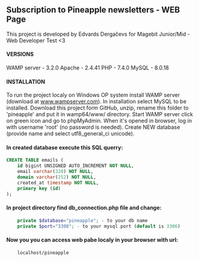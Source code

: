 ## Subscription to Pineapple newsletters - WEB Page
This project is developed by Edvards Dergačevs for Magebit Junior/Mid - Web Developer Test <3

#### VERSIONS

WAMP server - 3.2.0
Apache - 2.4.41
PHP - 7.4.0
MySQL - 8.0.18

#### INSTALLATION

To run the project localy on Windows OP system install WAMP server (download at www.wampserver.com).
In installation select MySQL to be installed.
Download this project form GitHub, unzip, rename this folder to 'pineapple' and put it in wamp64/www/ directory.
Start WAMP server click on green icon and go to phpMyAdmin.
When it's opened in browser, log in with username 'root' (no password is needed).
Create NEW database (provide name and select utf8_general_ci unicode).
#### In created database execute this SQL querry:
```sql
CREATE TABLE emails (
    id bigint UNSIGNED AUTO_INCREMENT NOT NULL,
    email varchar(320) NOT NULL,
    domain varchar(252) NOT NULL,
    created_at timestamp NOT NULL,
    primary key (id)
);
```
#### In project directory find db_connection.php file and change:
```php
    private $database="pineapple"; - to your db name
    private $port="3308"; - to your mysql port (default is 3306)
```
#### Now you you can access web pabe localy in your browser with url:
```url
    localhost/pineapple
```
